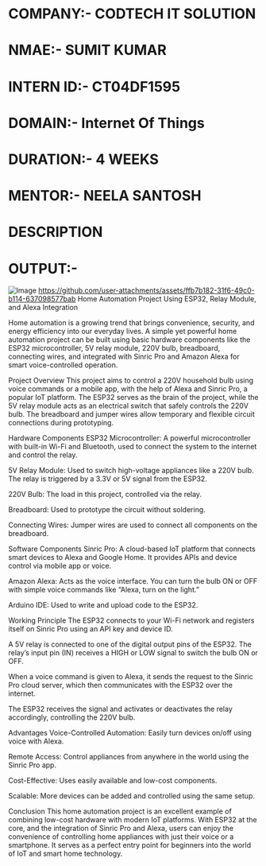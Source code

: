 # COMPANY:- CODTECH IT SOLUTION
# NMAE:- SUMIT KUMAR
# INTERN ID:- CT04DF1595
# DOMAIN:- Internet Of Things
# DURATION:- 4 WEEKS
# MENTOR:- NEELA SANTOSH
# DESCRIPTION #
# OUTPUT:-
![Image](https://github.com/user-attachments/assets/7e8dd68f-bccb-49d6-8906-0d2f678e6e7c)
https://github.com/user-attachments/assets/ffb7b182-31f6-49c0-b114-637098577bab
Home Automation Project Using ESP32, Relay Module, and Alexa Integration

Home automation is a growing trend that brings convenience, security, and energy efficiency into our everyday lives. A simple yet powerful home automation project can be built using basic hardware components like the ESP32 microcontroller, 5V relay module, 220V bulb, breadboard, connecting wires, and integrated with Sinric Pro and Amazon Alexa for smart voice-controlled operation.

Project Overview
This project aims to control a 220V household bulb using voice commands or a mobile app, with the help of Alexa and Sinric Pro, a popular IoT platform. The ESP32 serves as the brain of the project, while the 5V relay module acts as an electrical switch that safely controls the 220V bulb. The breadboard and jumper wires allow temporary and flexible circuit connections during prototyping.

Hardware Components
ESP32 Microcontroller: A powerful microcontroller with built-in Wi-Fi and Bluetooth, used to connect the system to the internet and control the relay.

5V Relay Module: Used to switch high-voltage appliances like a 220V bulb. The relay is triggered by a 3.3V or 5V signal from the ESP32.

220V Bulb: The load in this project, controlled via the relay.

Breadboard: Used to prototype the circuit without soldering.

Connecting Wires: Jumper wires are used to connect all components on the breadboard.

Software Components
Sinric Pro: A cloud-based IoT platform that connects smart devices to Alexa and Google Home. It provides APIs and device control via mobile app or voice.

Amazon Alexa: Acts as the voice interface. You can turn the bulb ON or OFF with simple voice commands like “Alexa, turn on the light.”

Arduino IDE: Used to write and upload code to the ESP32.

Working Principle
The ESP32 connects to your Wi-Fi network and registers itself on Sinric Pro using an API key and device ID.

A 5V relay is connected to one of the digital output pins of the ESP32. The relay’s input pin (IN) receives a HIGH or LOW signal to switch the bulb ON or OFF.

When a voice command is given to Alexa, it sends the request to the Sinric Pro cloud server, which then communicates with the ESP32 over the internet.

The ESP32 receives the signal and activates or deactivates the relay accordingly, controlling the 220V bulb.

Advantages
Voice-Controlled Automation: Easily turn devices on/off using voice with Alexa.

Remote Access: Control appliances from anywhere in the world using the Sinric Pro app.

Cost-Effective: Uses easily available and low-cost components.

Scalable: More devices can be added and controlled using the same setup.

Conclusion
This home automation project is an excellent example of combining low-cost hardware with modern IoT platforms. With ESP32 at the core, and the integration of Sinric Pro and Alexa, users can enjoy the convenience of controlling home appliances with just their voice or a smartphone. It serves as a perfect entry point for beginners into the world of IoT and smart home technology.

